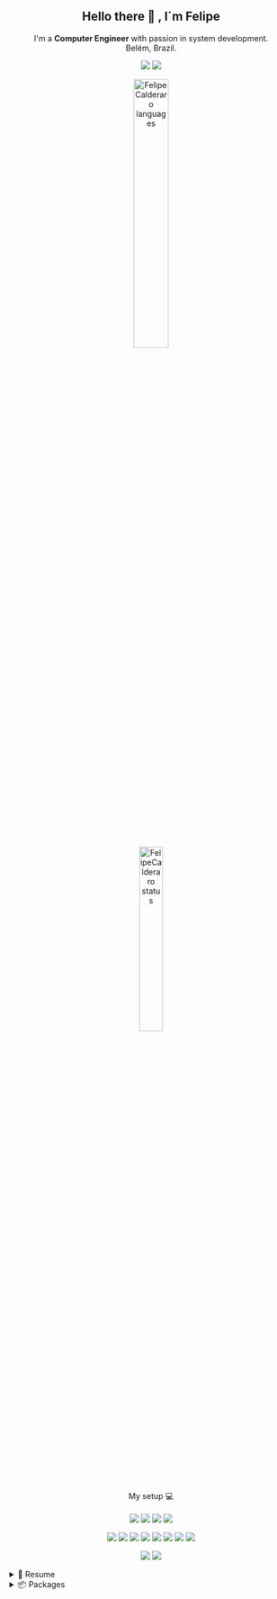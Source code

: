

<h2 align="center"> Hello there 👋 , I´m Felipe</h2>

<p align='center'>
 I'm a <strong> Computer Engineer</strong> with passion in system development. 
 <br>
 Belém, Brazil.
</p>


<p align='center'>
  <a href="https://www.linkedin.com/in/felipe-calderaro-57531a153/"><img src="https://img.shields.io/badge/linkedin-%230077B5.svg?&style=for-the-badge&logo=linkedin&logoColor=white" /></a>
 <a href='mailto:j.felipe.calderaro@gmail.com'><img src="https://img.shields.io/badge/Gmail-D14836?style=for-the-badge&logo=gmail&logoColor=white"/></a></p>
</p>

<p align='center'>
  <a href="#"><img alt="FelipeCalderaro languages" width="35%" src="https://github-readme-stats.vercel.app/api?username=felipecalderaro&show_icons=true&theme=dracula"/></a>
  <br>
   <a href="#"><img alt="FelipeCalderaro status" width="29%" src="https://github-readme-stats.vercel.app/api/top-langs/?username=felipecalderaro&layout=compact&theme=dracula"/>
</a>
</p>

<p align='center'>
  My setup 💻 <br/><br/>
  <img src="https://img.shields.io/badge/Arch_Linux-1793D1?style=for-the-badge&logo=arch-linux&logoColor=black" />
  <img src="https://img.shields.io/badge/AMD-Ryzen_5_5600X-ED1C24?style=for-the-badge&logo=amd&logoColor=red"/>
  <img src="https://img.shields.io/badge/RAM-32GB-%23ED1C24.svg?&style=for-the-badge&logoColor=white" />
  <img src="https://img.shields.io/badge/nvidia-rtx%203080-%2376B900.svg?&style=for-the-badge&logo=nvidia&logoColor=white" />
</p>


<p align='center'>
  <img src="https://img.shields.io/badge/Visual_Studio_Code-0078D4?style=for-the-badge&logo=visual%20studio%20code&logoColor=white" />
  <img src="https://img.shields.io/badge/NeoVim-%2357A143.svg?&style=for-the-badge&logo=neovim&logoColor=white"/>
  <img src="https://img.shields.io/badge/Python-FFD43B?style=for-the-badge&logo=python&logoColor=darkgreen"/>
<img src="https://img.shields.io/badge/Dart-0175C2?style=for-the-badge&logo=dart&logoColor=white"/>
<img src="https://img.shields.io/badge/Pandas-2C2D72?style=for-the-badge&logo=pandas&logoColor=white"/>
<img src="https://img.shields.io/badge/JavaScript-323330?style=for-the-badge&logo=javascript&logoColor=F7DF1Ee"/>
<img src="https://img.shields.io/badge/C-00599C?style=for-the-badge&logo=c&logoColor=white"/>
<img src="https://img.shields.io/badge/C%2B%2B-00599C?style=for-the-badge&logo=c%2B%2B&logoColor=white"/>
  
</p>

<!-- <p align='center'>
  Do you like my open source projects? <a href='https://stars.github.com/nominate/'>Nominate me to Github Stars ⭐</a>
</p>
-->
<!-- <details align='center'>
  <summary>:zap: My workspace specs</summary>
</details>-->

<p align='center'>
  <a href="#"><img src="https://badges.pufler.dev/visits/felipecalderaro/felipecalderaro"></a>
  <a href="https://github.com/FelipeCalderaro?tab=repositories"><img src="https://badges.pufler.dev/repos/felipecalderaro"></a>
 
</p>

<details text-style="10px">
  <summary>📃 Resume</summary>

<h2> Education </h2>
<p align="center">
📆 2017 - 2021 <br>
📖 <strong>Computer Engineer</strong><br>
📍 <strong>Centro Universitário do Estado do Pará</strong> - Belém, Brazil
</p>

## Experience

<img align="right" src="https://img.shields.io/badge/Sentry-362D59?style=for-the-badge&logo=Sentry&logoColor=white" />
<img align="right" src="https://img.shields.io/badge/codemagic-F45E3F?style=for-the-badge&logo=codemagic&logoColor=white" />
<img align="right" src="https://img.shields.io/badge/Flutter-02569B?style=for-the-badge&logo=flutter&logoColor=white" />

- 👨‍💻 **Mobile development**\
📆 2021 - Moment\
📍 **Spacerock** - Recife/PE, Brazil

<img align="right" src="https://img.shields.io/badge/Vue.js-35495E?style=for-the-badge&logo=vuedotjs&logoColor=4FC08D" />
<img align="right" src="https://img.shields.io/badge/Vuetify-1867C0?style=for-the-badge&logo=vuetify&logoColor=white" />
<img align="right" src="https://img.shields.io/badge/Flutter-02569B?style=for-the-badge&logo=flutter&logoColor=white" />

- 👨‍💻 **Web and Mobile development**\
📆 2020 - 2021\
📍 **Clube da nutricionista** - Belém/PA, Brazil

<img align="right" src="https://img.shields.io/badge/Flutter-02569B?style=for-the-badge&logo=flutter&logoColor=white" />

- 👨‍💻 **Mobile development - Freelance**\
📆 2020 - 2020\
📍 **Total Métrica** - Recife/PE, Brazil

<img align="right" src="https://img.shields.io/badge/Flutter-02569B?style=for-the-badge&logo=flutter&logoColor=white" />

- 👨‍💻 **Mobile development - Freelance**\
📆 2019 - 2020\
📍 **AnimeNew** - Recife/PE, Brazil

<img align="right" src="https://img.shields.io/badge/Font_Awesome-339AF0?style=for-the-badge&logo=fontawesome&logoColor=white" />
<img align="right" src="https://img.shields.io/badge/Vue.js-35495E?style=for-the-badge&logo=vuedotjs&logoColor=4FC08D" />
<img align="right" src="https://img.shields.io/badge/Quasar-1976D2?style=for-the-badge&logo=quasar&logoColor=white" />
<img align="right" src="https://img.shields.io/badge/Flutter-02569B?style=for-the-badge&logo=flutter&logoColor=white" />

- 👨‍💻 **Internship in mobile development**\
📆 2019 - 2021\
📍 **PRODEPA - Empresa de Processamentos do Estado do Pará** - Belém/PA, Brazil
</details>


<details>
  <summary>📦 Packages</summary>

  
| Name                 | A short summary                              | 
| -------------------- | -------------------------------------------- | 
| [Array split](https://github.com/FelipeCalderaro/array_split/packages/476466) | Split an array in multiple sub arrays with the specific size
</details>
